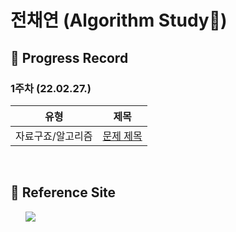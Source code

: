 # 전채연 (Algorithm Study📝)
## 📍 Progress Record
### 1주차 (22.02.27.)
| 유형 | 제목 |
| :---: | :---: |
| 자료구죠/알고리즘 | <a href="">문제 제목</a>  |

<br>

## 📍 Reference Site
&nbsp;&nbsp;&nbsp;&nbsp;&nbsp; <a href="https://blog.naver.com/b1urrr"><img src="https://img.shields.io/badge/Naver-03C75A?style=for-the-badge&logo=naver&logoColor=white"></a>
